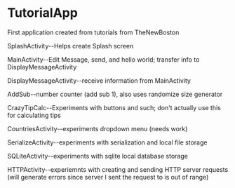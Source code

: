 TutorialApp
===========

First application created from tutorials from TheNewBoston



SplashActivity--Helps create Splash screen

MainActivity--Edit Message, send, and hello world; transfer info to DisplayMessageActivity

DisplayMessageActivity--receive information from MainActivity

AddSub--number counter (add sub 1), also uses randomize size generator

CrazyTipCalc--Experiments with buttons and such; don't actually use this for calculating tips

CountriesActivity--experiments dropdown menu (needs work)

SerializeActivity--experiments with serialization and local file storage

SQLiteActivity--experiments with sqlite local database storage

HTTPActivity--experiemnts with creating and sending HTTP server requests (will generate errors since server I sent the request to is out of range)
